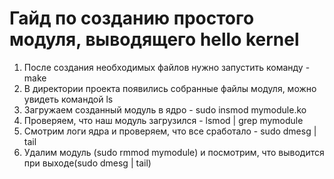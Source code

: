 # Гайд по созданию простого модуля, выводящего hello kernel
1. После создания необходимых файлов нужно запустить команду - make
2. В директории проекта появились собранные файлы модуля, можно увидеть командой ls
3. Загружаем созданный модуль в ядро - sudo insmod mymodule.ko
4. Проверяем, что наш модуль загрузился - lsmod | grep mymodule
5. Смотрим логи ядра и проверяем, что все сработало - sudo dmesg | tail
6. Удалим модуль (sudo rmmod mymodule) и посмотрим, что выводится при выходе(sudo dmesg | tail)
